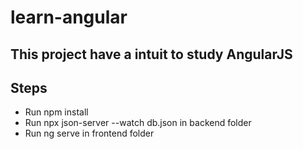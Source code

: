 # learn-angular

## This project have a intuit to study AngularJS

## Steps

* Run npm install
* Run npx json-server --watch db.json in backend folder
* Run ng serve in frontend folder



